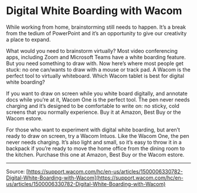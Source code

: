 # Digital White Boarding with Wacom

While working from home, brainstorming still needs to happen. It’s a break from the tedium of PowerPoint and it’s an opportunity to give our creativity a place to expand.


What would you need to brainstorm virtually? Most video conferencing apps, including Zoom and Microsoft Teams have a white boarding feature. But you need something to draw with. Now here’s where most people get stuck: no one can/wants to draw with a mouse or track pad. A Wacom is the perfect tool to virtually whiteboard.
Which Wacom tablet is best for digital white boarding?





If you want to draw on screen while you white board digitally, and annotate docs while you’re at it, Wacom One is the perfect tool. The pen never needs charging and it’s designed to be comfortable to write on: no sticky, cold screens that you normally experience. Buy it at Amazon, Best Buy or the Wacom estore.


For those who want to experiment with digital white boarding, but aren’t ready to draw on screen, try a Wacom Intuos. Like the Wacom One, the pen never needs charging. It’s also light and small, so it’s easy to throw it in a backpack if you’re ready to move the home office from the dining room to the kitchen. Purchase this one at Amazon, Best Buy or the Wacom estore.

---
Source: [https://support.wacom.com/hc/en-us/articles/1500006330782-Digital-White-Boarding-with-Wacom](https://support.wacom.com/hc/en-us/articles/1500006330782-Digital-White-Boarding-with-Wacom)
